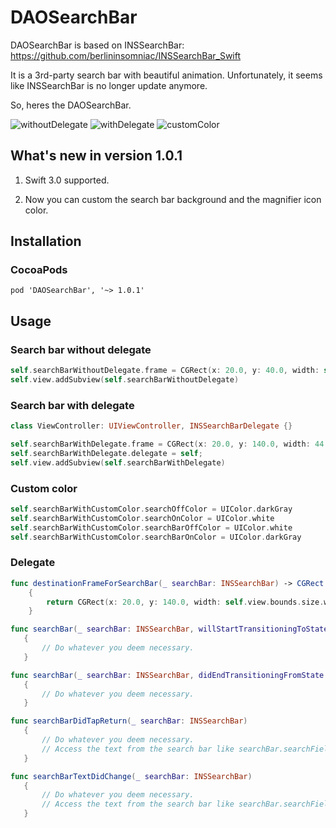 # DAOSearchBar
DAOSearchBar is based on INSSearchBar: https://github.com/berlininsomniac/INSSearchBar_Swift

It is a 3rd-party search bar with beautiful animation. Unfortunately, it seems like INSSearchBar is no longer update anymore.

So, heres the DAOSearchBar.

![withoutDelegate](https://media.giphy.com/media/3o6vXWksaIn9OFF78I/giphy.gif)
![withDelegate](https://media.giphy.com/media/NEquunOmZLUv6/giphy.gif)
![customColor](https://media.giphy.com/media/EGECl0ncJTUME/giphy.gif)

## What's new in version 1.0.1 ##
1. Swift 3.0 supported.

2. Now you can custom the search bar background and the magnifier icon color.

## Installation ##
### CocoaPods ###
```
pod 'DAOSearchBar', '~> 1.0.1'
```
## Usage ##
### Search bar without delegate ###
```swift
self.searchBarWithoutDelegate.frame = CGRect(x: 20.0, y: 40.0, width: self.view.bounds.width - 40.0, height: 34.0)
self.view.addSubview(self.searchBarWithoutDelegate)
```

### Search bar with delegate ###
```swift
class ViewController: UIViewController, INSSearchBarDelegate {}
```

```swift
self.searchBarWithDelegate.frame = CGRect(x: 20.0, y: 140.0, width: 44.0, height: 34.0)
self.searchBarWithDelegate.delegate = self;
self.view.addSubview(self.searchBarWithDelegate)
```

### Custom color ###
```swift
self.searchBarWithCustomColor.searchOffColor = UIColor.darkGray
self.searchBarWithCustomColor.searchOnColor = UIColor.white
self.searchBarWithCustomColor.searchBarOffColor = UIColor.white
self.searchBarWithCustomColor.searchBarOnColor = UIColor.darkGray
```

### Delegate ###
```swift
func destinationFrameForSearchBar(_ searchBar: INSSearchBar) -> CGRect
    {
        return CGRect(x: 20.0, y: 140.0, width: self.view.bounds.size.width - 40.0, height: 34.0)
    }
 ```
 ```swift
 func searchBar(_ searchBar: INSSearchBar, willStartTransitioningToState destinationState: INSSearchBarState)
    {
        // Do whatever you deem necessary.
    }
 ```
 ```swift
 func searchBar(_ searchBar: INSSearchBar, didEndTransitioningFromState previousState: INSSearchBarState)
    {
        // Do whatever you deem necessary.
    }
 ```
 ```swift
 func searchBarDidTapReturn(_ searchBar: INSSearchBar)
    {
        // Do whatever you deem necessary.
        // Access the text from the search bar like searchBar.searchField.text	
    }
 ```
 ```swift
 func searchBarTextDidChange(_ searchBar: INSSearchBar)
    {
        // Do whatever you deem necessary.
        // Access the text from the search bar like searchBar.searchField.text
    }
 ```
